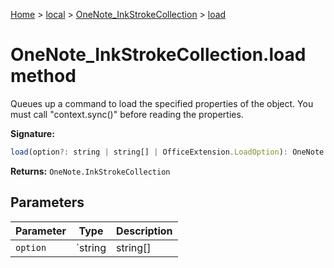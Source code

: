 [Home](./index) &gt; [local](local.md) &gt; [OneNote\_InkStrokeCollection](local.onenote_inkstrokecollection.md) &gt; [load](local.onenote_inkstrokecollection.load.md)

# OneNote\_InkStrokeCollection.load method

Queues up a command to load the specified properties of the object. You must call "context.sync()" before reading the properties.

**Signature:**
```javascript
load(option?: string | string[] | OfficeExtension.LoadOption): OneNote.InkStrokeCollection;
```
**Returns:** `OneNote.InkStrokeCollection`

## Parameters

|  Parameter | Type | Description |
|  --- | --- | --- |
|  `option` | `string | string[] | OfficeExtension.LoadOption` |  |

